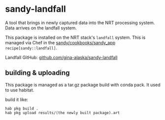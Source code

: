 # sandy-landfall

A tool that brings in newly captured data into the NRT processing system.  Data arrives on the landfall system. 

This package is installed on the NRT stack's `landfall` system.  This is managed via Chef in the [sandy/cookbooks/sandy_app](https://github.alaska.edu/gina-cookbooks/sandy/tree/master/cookbooks/sandy_app) `recipe[sandy::landfall]`.

Landfall GitHub: [github.com/gina-alaska/sandy-landfall](https://github.com/gina-alaska/sandy-landfall) 

## building & uploading

This package is managed as a tar.gz package build with conda pack.  It used to use habitat. 

build it like: 

```
hab pkg build .
hab pkg upload results/(the newly built package).art
```

